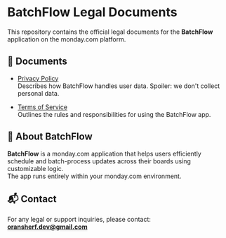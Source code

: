 # BatchFlow Legal Documents

This repository contains the official legal documents for the **BatchFlow** application on the monday.com platform.

## 📄 Documents

- [Privacy Policy](./docs/privacy-policy.md)  
  Describes how BatchFlow handles user data. Spoiler: we don't collect personal data.

- [Terms of Service](./docs/terms-of-service.md)  
  Outlines the rules and responsibilities for using the BatchFlow app.

## 🧾 About BatchFlow

**BatchFlow** is a monday.com application that helps users efficiently schedule and batch-process updates across their boards using customizable logic.  
The app runs entirely within your monday.com environment.

## 📬 Contact

For any legal or support inquiries, please contact:  
**oransherf.dev@gmail.com**
